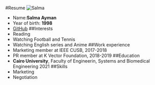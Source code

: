 #Resume
![Salma](member3.jpg)
* Name:**Salma Ayman**
* Year of birth: **1998**
* [GitHub](https://github.com/Salma-Ayman9)
##Interests
* Reading
* Watching Football and Tennis
* Watching English series and Anime
##Work experience
* Marketing member at IEEE CUSB, 2017-2018
* PR member at K Vector Foundation, 2018-2019
##Education
* **Cairo University**, Faculty of Engineerin, Systems and Biomedical Engineering 2021
##Skills
* Marketing
* Negotiation

        

